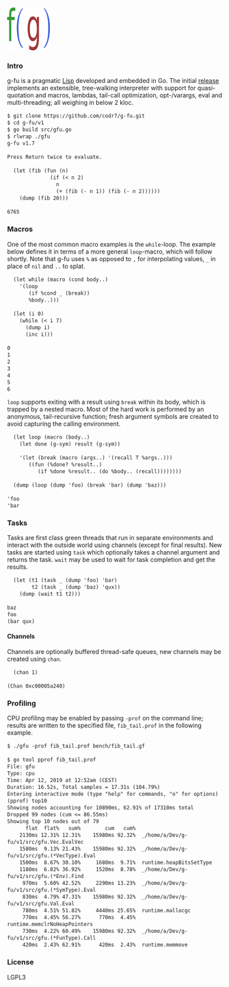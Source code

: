 ![Logo](logo.png)

### Intro
g-fu is a pragmatic [Lisp](https://xkcd.com/297/) developed and embedded in Go. The initial [release](https://github.com/codr7/g-fu/tree/master/v1) implements an extensible, tree-walking interpreter with support for quasi-quotation and macros, lambdas, tail-call optimization, opt-/varargs, eval and multi-threading; all weighing in below 2 kloc.

```
$ git clone https://github.com/codr7/g-fu.git
$ cd g-fu/v1
$ go build src/gfu.go
$ rlwrap ./gfu
g-fu v1.7

Press Return twice to evaluate.

  (let (fib (fun (n)
              (if (< n 2)
                n
                (+ (fib (- n 1)) (fib (- n 2))))))
    (dump (fib 20)))

6765
```

### Macros
One of the most common macro examples is the `while`-loop. The example below defines it in terms of a more general `loop`-macro, which will follow shortly. Note that g-fu uses `%` as opposed to `,` for interpolating values, `_` in place of `nil` and `..` to splat.

```
  (let while (macro (cond body..)
    '(loop
       (if %cond _ (break))
       %body..)))

  (let (i 0)
    (while (< i 7)
      (dump i)
      (inc i)))

0
1
2
3
4
5
6
```

`loop` supports exiting with a result using `break` within its body, which is trapped by a nested macro. Most of the hard work is performed by an anonymous, tail-recursive function; fresh argument symbols are created to avoid capturing the calling environment.

```
  (let loop (macro (body..)
    (let done (g-sym) result (g-sym))
  
    '(let (break (macro (args..) '(recall T %args..)))
       ((fun (%done? %result..)
          (if %done %result.. (do %body.. (recall))))))))

  (dump (loop (dump 'foo) (break 'bar) (dump 'baz)))

'foo
'bar
```

### Tasks
Tasks are first class green threads that run in separate environments and interact with the outside world using channels (except for final results). New tasks are started using `task` which optionally takes a channel argument and returns the task. `wait` may be used to wait for task completion and get the results.

```
  (let (t1 (task _ (dump 'foo) 'bar)
        t2 (task _ (dump 'baz) 'qux))
    (dump (wait t1 t2)))

baz
foo
(bar qux)
```

#### Channels
Channels are optionally buffered thread-safe queues, new channels may be created using `chan`.

```
  (chan 1)

(Chan 0xc00005a240)
```


### Profiling
CPU profiling may be enabled by passing `-prof` on the command line; results are written to the specified file, `fib_tail.prof` in the following example.

```
$ ./gfu -prof fib_tail.prof bench/fib_tail.gf

$ go tool pprof fib_tail.prof
File: gfu
Type: cpu
Time: Apr 12, 2019 at 12:52am (CEST)
Duration: 16.52s, Total samples = 17.31s (104.79%)
Entering interactive mode (type "help" for commands, "o" for options)
(pprof) top10
Showing nodes accounting for 10890ms, 62.91% of 17310ms total
Dropped 99 nodes (cum <= 86.55ms)
Showing top 10 nodes out of 79
      flat  flat%   sum%        cum   cum%
    2130ms 12.31% 12.31%    15980ms 92.32%  _/home/a/Dev/g-fu/v1/src/gfu.Vec.EvalVec
    1580ms  9.13% 21.43%    15980ms 92.32%  _/home/a/Dev/g-fu/v1/src/gfu.(*VecType).Eval
    1500ms  8.67% 30.10%     1680ms  9.71%  runtime.heapBitsSetType
    1180ms  6.82% 36.92%     1520ms  8.78%  _/home/a/Dev/g-fu/v1/src/gfu.(*Env).Find
     970ms  5.60% 42.52%     2290ms 13.23%  _/home/a/Dev/g-fu/v1/src/gfu.(*SymType).Eval
     830ms  4.79% 47.31%    15980ms 92.32%  _/home/a/Dev/g-fu/v1/src/gfu.Val.Eval
     780ms  4.51% 51.82%     4440ms 25.65%  runtime.mallocgc
     770ms  4.45% 56.27%      770ms  4.45%  runtime.memclrNoHeapPointers
     730ms  4.22% 60.49%    15980ms 92.32%  _/home/a/Dev/g-fu/v1/src/gfu.(*FunType).Call
     420ms  2.43% 62.91%      420ms  2.43%  runtime.memmove
```

### License
LGPL3
